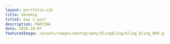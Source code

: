 ```yaml
---
layout: portfolio.njk
title: Venedig
title2: may 2 post
description: PARTINA
date: 2020-10-07
featuredImage: /assets/images/photography/blingbling/bling_bling_009.gif
---
```


<div class="row">
	<div class="column large-3">
		<img src="../../assets/images/photography/venedig/IMG_1523.jpg" alt="">
	</div>
	<div class="column large-3">
		<img src="../../assets/images/photography/venedig/IMG_1840.jpg" alt="">
	</div>
	<div class="column large-3">
		<img src="../../assets/images/photography/venedig/IMG_1841.jpg" alt="">
	</div>
	<div class="column large-3">
		<img src="../../assets/images/photography/venedig/IMG_1846.jpg" alt="">
	</div>
</div>
<div class="row">
	<div class="column large-3">
		<img src="../../assets/images/photography/venedig/IMG_1854.jpg" alt="">
	</div>
	<div class="column large-3">
		<img src="../../assets/images/photography/venedig/IMG_1857.jpg" alt="">
	</div>
	<div class="column large-3">
		<img src="../../assets/images/photography/venedig/IMG_1858.jpg" alt="">
	</div>
	<div class="column large-3">
		<img src="../../assets/images/photography/venedig/IMG_1859.jpg" alt="">
	</div>
</div>
<div class="row">
	<div class="column large-3">
		<img src="../../assets/images/photography/venedig/IMG_1862.jpg" alt="">
	</div>
	<div class="column large-3">
		<img src="../../assets/images/photography/venedig/IMG_1869.jpg" alt="">
	</div>
	<div class="column large-3">
		<img src="../../assets/images/photography/venedig/IMG_1882.jpg" alt="">
	</div>
	<div class="column large-3">
		<img src="../../assets/images/photography/venedig/IMG_1903.jpg" alt="">
	</div>
</div>
<div class="row">
	<div class="column large-3">
		<img src="../../assets/images/photography/venedig/IMG_1905.jpg" alt="">
	</div>
	<div class="column large-3">
		<img src="../../assets/images/photography/venedig/IMG_1939.jpg" alt="">
	</div>
	<div class="column large-3">
		<img src="../../assets/images/photography/venedig/IMG_2039.jpg" alt="">
	</div>
	<div class="column large-3">
		<img src="../../assets/images/photography/venedig/IMG_2094.jpg" alt="">
	</div>
</div>
